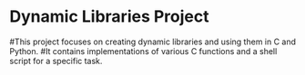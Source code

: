 # Dynamic Libraries Project

#This project focuses on creating dynamic libraries and using them in C and Python.
#It contains implementations of various C functions and a shell script for a specific task.

